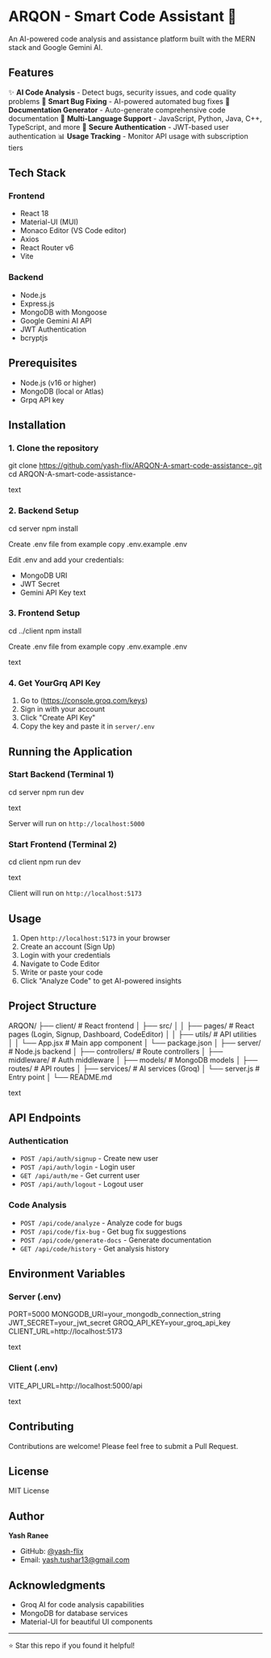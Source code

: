 
# ARQON - Smart Code Assistant 🤖

An AI-powered code analysis and assistance platform built with the MERN stack and Google Gemini AI.

## Features

✨ **AI Code Analysis** - Detect bugs, security issues, and code quality problems
🔧 **Smart Bug Fixing** - AI-powered automated bug fixes
📝 **Documentation Generator** - Auto-generate comprehensive code documentation
🎯 **Multi-Language Support** - JavaScript, Python, Java, C++, TypeScript, and more
🔐 **Secure Authentication** - JWT-based user authentication
📊 **Usage Tracking** - Monitor API usage with subscription tiers

## Tech Stack

### Frontend
- React 18
- Material-UI (MUI)
- Monaco Editor (VS Code editor)
- Axios
- React Router v6
- Vite

### Backend
- Node.js
- Express.js
- MongoDB with Mongoose
- Google Gemini AI API
- JWT Authentication
- bcryptjs

## Prerequisites

- Node.js (v16 or higher)
- MongoDB (local or Atlas)
- Grpq API key

## Installation

### 1. Clone the repository

git clone https://github.com/yash-flix/ARQON-A-smart-code-assistance-.git
cd ARQON-A-smart-code-assistance-

text

### 2. Backend Setup

cd server
npm install

Create .env file from example
copy .env.example .env

Edit .env and add your credentials:
- MongoDB URI
- JWT Secret
- Gemini API Key
text

### 3. Frontend Setup

cd ../client
npm install

Create .env file from example
copy .env.example .env

text

### 4. Get YourGrq API Key

1. Go to (https://console.groq.com/keys)
2. Sign in with your  account
3. Click "Create API Key"
4. Copy the key and paste it in `server/.env`

## Running the Application

### Start Backend (Terminal 1)

cd server
npm run dev

text

Server will run on `http://localhost:5000`

### Start Frontend (Terminal 2)

cd client
npm run dev

text

Client will run on `http://localhost:5173`

## Usage

1. Open `http://localhost:5173` in your browser
2. Create an account (Sign Up)
3. Login with your credentials
4. Navigate to Code Editor
5. Write or paste your code
6. Click "Analyze Code" to get AI-powered insights

## Project Structure

ARQON/
├── client/ # React frontend
│ ├── src/
│ │ ├── pages/ # React pages (Login, Signup, Dashboard, CodeEditor)
│ │ ├── utils/ # API utilities
│ │ └── App.jsx # Main app component
│ └── package.json
│
├── server/ # Node.js backend
│ ├── controllers/ # Route controllers
│ ├── middleware/ # Auth middleware
│ ├── models/ # MongoDB models
│ ├── routes/ # API routes
│ ├── services/ # AI services (Groq)
│ └── server.js # Entry point
│
└── README.md

text

## API Endpoints

### Authentication
- `POST /api/auth/signup` - Create new user
- `POST /api/auth/login` - Login user
- `GET /api/auth/me` - Get current user
- `POST /api/auth/logout` - Logout user

### Code Analysis
- `POST /api/code/analyze` - Analyze code for bugs
- `POST /api/code/fix-bug` - Get bug fix suggestions
- `POST /api/code/generate-docs` - Generate documentation
- `GET /api/code/history` - Get analysis history

## Environment Variables

### Server (.env)
PORT=5000
MONGODB_URI=your_mongodb_connection_string
JWT_SECRET=your_jwt_secret
GROQ_API_KEY=your_groq_api_key
CLIENT_URL=http://localhost:5173

text

### Client (.env)
VITE_API_URL=http://localhost:5000/api

text

## Contributing

Contributions are welcome! Please feel free to submit a Pull Request.

## License

MIT License

## Author

**Yash Ranee**
- GitHub: [@yash-flix](https://github.com/yash-flix)
- Email: yash.tushar13@gmail.com

## Acknowledgments

- Groq AI for code analysis capabilities
- MongoDB for database services
- Material-UI for beautiful UI components

---

⭐ Star this repo if you found it helpful!
